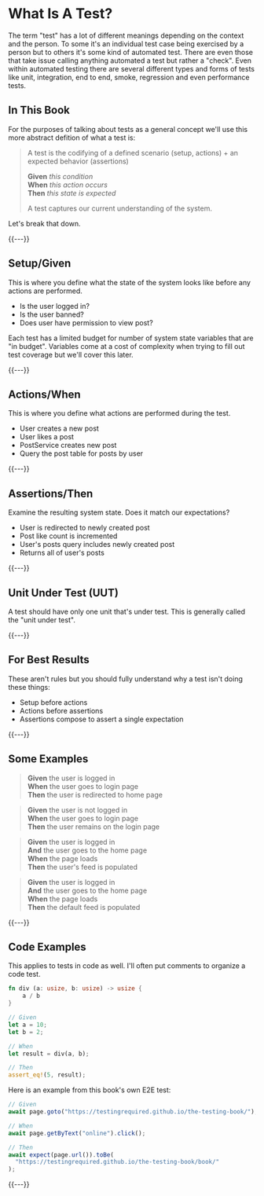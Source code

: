 # What Is A Test?

The term "test" has a lot of different meanings depending on the context and the person. To some it's an individual test case being exercised by a person but to others it's some kind of automated test. There are even those that take issue calling anything automated a test but rather a "check". Even within automated testing there are several different types and forms of tests like unit, integration, end to end, smoke, regression and even performance tests.

## In This Book

For the purposes of talking about tests as a general concept we'll use this more abstract defition of what a test is:

> A test is the codifying of a defined scenario (setup, actions) + an expected behavior (assertions)
>
> **Given** _this condition_  
> **When** _this action occurs_  
> **Then** _this state is expected_
>
> A test captures our current understanding of the system.

Let's break that down.

{{---}}

## Setup/Given

This is where you define what the state of the system looks like before any actions are performed.

- Is the user logged in?
- Is the user banned?
- Does user have permission to view post?

Each test has a limited budget for number of system state variables that are "in budget". Variables come at a cost of complexity when trying to fill out test coverage but we'll cover this later.

{{---}}

## Actions/When

This is where you define what actions are performed during the test.

- User creates a new post
- User likes a post
- PostService creates new post
- Query the post table for posts by user

{{---}}

## Assertions/Then

Examine the resulting system state. Does it match our expectations?

- User is redirected to newly created post
- Post like count is incremented
- User's posts query includes newly created post
- Returns all of user's posts

{{---}}

## Unit Under Test (<abbr>UUT</abbr>)

A test should have only one unit that's under test. This is generally called the "unit under test".

{{---}}

## For Best Results

These aren't rules but you should fully understand why a test isn't doing these things:

- Setup before actions
- Actions before assertions
- Assertions compose to assert a single expectation

{{---}}

## Some Examples

> **Given** the user is logged in  
> **When** the user goes to login page  
> **Then** the user is redirected to home page

> **Given** the user is not logged in  
> **When** the user goes to login page  
> **Then** the user remains on the login page

> **Given** the user is logged in  
> **And** the user goes to the home page  
> **When** the page loads  
> **Then** the user's feed is populated

> **Given** the user is logged in  
> **And** the user goes to the home page  
> **When** the page loads  
> **Then** the default feed is populated

{{---}}

## Code Examples

This applies to tests in code as well. I'll often put comments to organize a code test.

```rust
fn div (a: usize, b: usize) -> usize {
    a / b
}

// Given
let a = 10;
let b = 2;

// When
let result = div(a, b);

// Then
assert_eq!(5, result);
```

Here is an example from this book's own E2E test:

```typescript
// Given
await page.goto("https://testingrequired.github.io/the-testing-book/");

// When
await page.getByText("online").click();

// Then
await expect(page.url()).toBe(
  "https://testingrequired.github.io/the-testing-book/book/"
);
```

{{---}}
